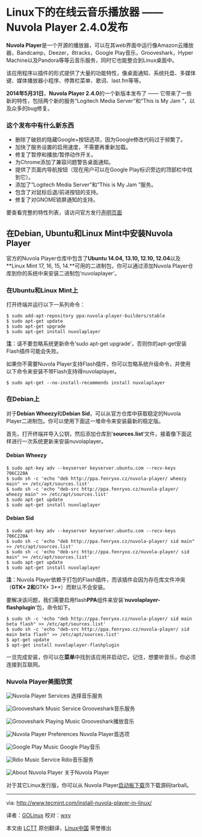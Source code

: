 Linux下的在线云音乐播放器 —— Nuvola Player 2.4.0发布
================================================================================
**Nuvola Player**是一个开源的播放器，可以在其web界面中运行像Amazon云播放器，Bandcamp，Deezer，8tracks，Google Play音乐，Grooveshark，Hyper Machine以及Pandora等等云音乐服务，同时它也能整合到Linux桌面中。

该应用程序以插件的形式提供了大量的功能特性，像桌面通知、系统托盘、多媒体键、媒体播放器小程序、停靠栏菜单、歌词、last.fm等等。

**2014年5月31日**，**Nuvola Player 2.4.0**的一个新版本发布了 —— 它带来了一些新的特性，包括两个新的服务“Logitech Media Server”和“This is My Jam ”，以及众多的bug修复。

### 这个发布中有什么新东西 ###

- 删除了破损的隐藏Google+按钮选项，因为Google修改代码过于频繁了。
- 加快了服务设置的启用速度，不需要再重新加载。
- 修复了暂停和播放/暂停动作开关。
- 为Chrome添加了兼容问题警告桌面通知。
- 提供了页面内导航按钮（现在用户可以在Google Play标识旁边的顶部栏中找到它）。
- 添加了“Logitech Media Server”和“This is My Jam ”服务。
- 包含了对鼠标后退/前进按钮的支持。
- 修复了对GNOME锁屏通知的支持。

要查看完整的特性列表，请访问官方发行[声明页面][1]

## 在Debian, Ubuntu和Linux Mint中安装Nuvola Player ##

官方的Nuvola Player仓库中包含了**Ubuntu 14.04, 13.10, 12.10, 12.04**以及**Linux Mint 17, 16, 15, 14.**可用的二进制包，你可以通过添加Nuvola Player仓库到你的系统中来安装二进制包‘nuvolaplayer’。

### 在Ubuntu和Linux Mint上 ###

打开终端并运行以下一系列命令：

    $ sudo add-apt-repository ppa:nuvola-player-builders/stable
    $ sudo apt-get update
    $ sudo apt-get upgrade
    $ sudo apt-get install nuvolaplayer

**注**：请不要忽略系统更新命令‘sudo apt-get upgrade’，否则你的apt-get安装Flash插件可能会失败。

如果你不需要Nuvola Player支持Flash插件，你可以忽略系统升级命令，并使用以下命令来安装不带Flash支持得nuvolaplayer。

    $ sudo apt-get --no-install-recommends install nuvolaplayer

### 在Debian上 ###

对于**Debian Wheezy**和**Debian Sid**，可以从官方仓库中获取稳定的Nuvola Player二进制包。你可以使用下面这一堆命令来安装最新的稳定版。

首先，打开终端并导入公钥，然后添加仓库到‘**sources.list**‘文件，接着像下面这样进行一次系统更新来安装nuvolaplayer。

#### Debian Wheezy ####

    $ sudo apt-key adv --keyserver keyserver.ubuntu.com --recv-keys 706C220A
    $ sudo sh -c 'echo "deb http://ppa.fenryxo.cz/nuvola-player/ wheezy main" >> /etc/apt/sources.list'
    $ sudo sh -c 'echo "deb-src http://ppa.fenryxo.cz/nuvola-player/ wheezy main" >> /etc/apt/sources.list'
    $ sudo apt-get update
    $ sudo apt-get install nuvolaplayer

#### Debian Sid ####

    $ sudo apt-key adv --keyserver keyserver.ubuntu.com --recv-keys 706C220A
    $ sudo sh -c 'echo "deb http://ppa.fenryxo.cz/nuvola-player/ sid main" >> /etc/apt/sources.list'
    $ sudo sh -c 'echo "deb-src http://ppa.fenryxo.cz/nuvola-player/ sid main" >> /etc/apt/sources.list'
    $ sudo apt-get update
    $ sudo apt-get install nuvolaplayer

**注**：Nuvola Player依赖于打包的Flash插件，而该插件会因为存在库文件冲突（**GTK+ 2和**GTK+ 3**）而默认不会安装。

要解决该问题，我们需要启用flash**PPA**组件来安装‘**nuvolaplayer-flashplugin**‘包，命令如下。

    $ sudo sh -c 'echo "deb http://ppa.fenryxo.cz/nuvola-player/ sid main beta flash" >> /etc/apt/sources.list'
    $ sudo sh -c 'echo "deb-src http://ppa.fenryxo.cz/nuvola-player/ sid main beta flash" >> /etc/apt/sources.list'
    $ apt-get update
    $ apt-get install nuvolaplayer-flashplugin

一旦完成安装，你可以在**菜单**中找到该应用并启动它。记住，想要听音乐，你必须连接到互联网。

### Nuvola Player美图欣赏 ###

![Nuvola Player Services](http://www.tecmint.com/wp-content/uploads/2014/06/Nuvola-Player.jpeg)
选择音乐服务

![Grooveshark Music Service](http://www.tecmint.com/wp-content/uploads/2014/06/Nuvola-Player-01.jpeg)
Grooveshark音乐服务

![Grooveshark Playing Music](http://www.tecmint.com/wp-content/uploads/2014/06/Nuvola-Player-02.jpeg)
Grooveshark播放音乐

![Nuvola Player Preferences](http://www.tecmint.com/wp-content/uploads/2014/06/Nuvola-Player-03.jpeg)
Nuvola Player首选项

![Google Play Music](http://www.tecmint.com/wp-content/uploads/2014/06/Nuvola-Player-05.jpeg)
Google Play音乐

![Rdio Music Service](http://www.tecmint.com/wp-content/uploads/2014/06/Nuvola-Player-06.jpeg)
Rdio音乐服务

![About Nuvola Player](http://www.tecmint.com/wp-content/uploads/2014/06/Nuvola-Player-04.jpeg)
关于Nuvola Player

对于其它Linux发行版，你可以从 Nuvola Player[启动板下载][2]页下载源码tarball。

--------------------------------------------------------------------------------

via: http://www.tecmint.com/install-nuvola-player-in-linux/

译者：[GOLinux](https://github.com/GOLinux) 校对：[wxy](https://github.com/wxy)

本文由 [LCTT](https://github.com/LCTT/TranslateProject) 原创翻译，[Linux中国](http://linux.cn/) 荣誉推出

[1]:http://nuvolaplayer.fenryxo.cz/releases/2.4.html
[2]:https://launchpad.net/nuvola-player/+download
